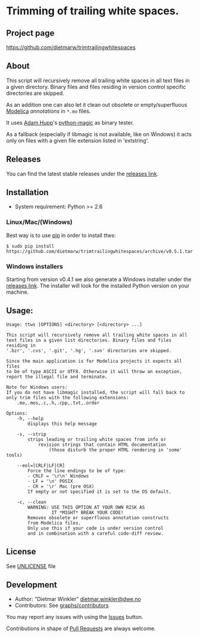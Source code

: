# Trimming of trailing white spaces.

## Project page
https://github.com/dietmarw/trimtrailingwhitespaces

## About
This script will recursively remove all trailing white spaces in all
text files in a given directory. Binary files and files residing in
version control specific directories are skipped.

As an addition one can also let it clean out obsolete or empty/superfluous
[Modelica](https://modelica.org) *annotations* in  `*.mo` files.

It uses [Adam Hupp](http://hupp.org/adam)'s
[python-magic](https://github.com/ahupp/python-magic) as binary tester.


As a fallback (especially if libmagic is not available, like on Windows)
it acts only on files with a given file extension listed in 'extstring'.

## Releases
You can find the latest stable releases under the
[releases link](../../releases).

## Installation

 * System requirement: Python >= 2.6

### Linux/Mac/(Windows)

Best way is to use [pip](http://www.pip-installer.org) in order to install *ttws*:

    $ sudo pip install https://github.com/dietmarw/trimtrailingwhitespaces/archive/v0.5.1.tar.gz

### Windows installers

Starting from version v0.4.1 we also generate a Windows installer under the
[releases link](../../releases). The installer will look for the installed
Python version on your machine.

## Usage:

    Usage: ttws [OPTIONS] <directory> [<directory> ...]

    This script will recursively remove all trailing white spaces in all
    text files in a given list directories. Binary files and files residing in
    '.bzr', '.cvs', '.git', '.hg', '.svn' directories are skipped.

    Since the main application is for Modelica projects it expects all files
    to be of type ASCII or UTF8. Otherwise it will throw an exception,
    report the illegal file and terminate.

    Note for Windows users:
    If you do not have libmagic installed, the script will fall back to
    only trim files with the following extensions:
        .mo,.mos,.c,.h,.cpp,.txt,.order

    Options:
        -h, --help
            displays this help message

        -s, --strip
            strips leading or trailing white spaces from info or
                revision strings that contain HTML documentation
                    (those disturb the proper HTML rendering in 'some' tools)

        --eol=[CRLF|LF|CR]
            Force the line endings to be of type:
            - CRLF = '\r\n' Windows
            - LF = '\n' POSIX
            - CR = '\r' Mac (pre OSX)
            If empty or not specified it is set to the OS default.

        -c, --clean
            WARNING: USE THIS OPTION AT YOUR OWN RISK AS
                     IT *MIGHT* BREAK YOUR CODE!
            Removes obsolete or superfluous annotation constructs
            from Modelica files.
            Only use this if your code is under version control
            and in combination with a careful code-diff review.


## License
See [UNLICENSE](UNLICENSE) file

## Development
 * Author: "Dietmar Winkler" <dietmar.winkler@dwe.no>
 * Contributors: See [graphs/contributors](../../graphs/contributors)

You may report any issues with using the [Issues](../../issues) button.

Contributions in shape of [Pull Requests](../../pulls) are always welcome.
